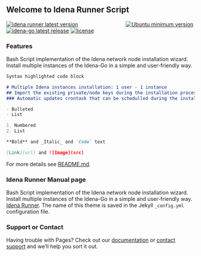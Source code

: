 ## Welcome to Idena Runner Script

<p align="justify"><a href="https://github.com/ltraveler/idena-runner/releases/latest" target="_blank"><img src="https://img.shields.io/badge/version-v0.2.2-blue?style=for-the-badge&logo=none" alt="idena runner latest version" /></a>&nbsp;<a href="https://wiki.ubuntu.com/FocalFossa/ReleaseNotes" target="_blank"><img src="https://img.shields.io/badge/Ubuntu-20.04(LTS)+-00ADD8?style=for-the-badge&logo=none" alt="Ubuntu minimum version" /></a>&nbsp;<a href="https://github.com/ltraveler/idena-runner/blob/main/CHANGELOG.md" target="_blank"><img src="https://img.shields.io/badge/Build-Stable-success?style=for-the-badge&logo=none" alt="idena-go latest release" /></a>&nbsp;<a href="https://www.gnu.org/licenses/quick-guide-gplv3.html" target="_blank"><img src="https://img.shields.io/badge/license-GPL3.0-red?style=for-the-badge&logo=none" alt="license" /></a></p>

### Features

Bash Script implementation of the Idena network node installation wizard.
Install multiple instances of the Idena-Go in a simple and user-friendly way.

```markdown
Syntax highlighted code block

# Multiple Idena instances installation: 1 user - 1 instance
## Import the existing private/node keys during the installation process
### Automatic updates crontask that can be schedulled during the installation process

- Bulleted
- List

1. Numbered
2. List

**Bold** and _Italic_ and `Code` text

[Link](url) and ![Image](src)
```

For more details see [README.md](https://github.com/ltraveler/idena-runner/blob/main/README.md).

### Idena Runner Manual page

Bash Script implementation of the Idena network node installation wizard.
Install multiple instances of the Idena-Go in a simple and user-friendly way. [Idena Runner](https://github.com/ltraveler/idena-runner). The name of this theme is saved in the Jekyll `_config.yml` configuration file.

### Support or Contact

Having trouble with Pages? Check out our [documentation](https://github.com/ltraveler/idena-runner/blob/main/README.md) or [contact support](https://t.me/ltrvlr) and we’ll help you sort it out.
